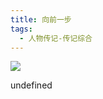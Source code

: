 ```yaml
---
title: 向前一步
tags:
  - 人物传记-传记综合
---
```


![](https://cdn.weread.qq.com/weread/cover/47/YueWen_621671/s_YueWen_621671.jpg)

undefined
